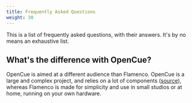 ```yaml
---
title: Frequently Asked Questions
weight: 30
---
```


This is a list of frequently asked questions, with their answers. It's by no
means an exhaustive list.

## ​What's the difference with OpenCue?

OpenCue is aimed at a different audience than Flamenco. OpenCue is a large and
complex project, and relies on a lot of components
([source](https://www.opencue.io/docs/getting-started/)), whereas Flamenco is
made for simplicity and use in small studios or at home, running on your own
hardware.
